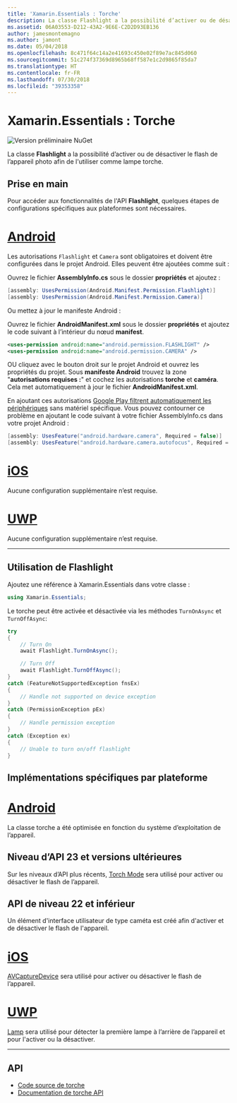 ```yaml
---
title: 'Xamarin.Essentials : Torche'
description: La classe Flashlight a la possibilité d’activer ou de désactiver le flash de l’appareil photo afin de l'utiliser comme lampe torche.
ms.assetid: 06A03553-D212-43A2-9E6E-C2D2D93EB136
author: jamesmontemagno
ms.author: jamont
ms.date: 05/04/2018
ms.openlocfilehash: 8c471f64c14a2e41693c450e02f89e7ac845d060
ms.sourcegitcommit: 51c274f37369d8965b68ff587e1c2d9865f85da7
ms.translationtype: HT
ms.contentlocale: fr-FR
ms.lasthandoff: 07/30/2018
ms.locfileid: "39353358"
---
```

# <a name="xamarinessentials-flashlight"></a>Xamarin.Essentials : Torche

![Version préliminaire NuGet](~/media/shared/pre-release.png)

La classe **Flashlight** a la possibilité d’activer ou de désactiver le flash de l’appareil photo afin de l'utiliser comme lampe torche.

## <a name="getting-started"></a>Prise en main

Pour accéder aux fonctionnalités de l'API **Flashlight**, quelques étapes de configurations spécifiques aux plateformes sont nécessaires.

# <a name="androidtabandroid"></a>[Android](#tab/android)

Les autorisations `Flashlight` et `Camera` sont obligatoires et doivent être configurées dans le projet Android. Elles peuvent être ajoutées comme suit :

Ouvrez le fichier **AssemblyInfo.cs** sous le dossier **propriétés** et ajoutez :

```csharp
[assembly: UsesPermission(Android.Manifest.Permission.Flashlight)]
[assembly: UsesPermission(Android.Manifest.Permission.Camera)]
```

Ou mettez à jour le manifeste Android :

Ouvrez le fichier **AndroidManifest.xml** sous le dossier **propriétés** et ajoutez le code suivant à l’intérieur du nœud **manifest**.

```xml
<uses-permission android:name="android.permission.FLASHLIGHT" />
<uses-permission android:name="android.permission.CAMERA" />
```

OU cliquez avec le bouton droit sur le projet Android et ouvrez les propriétés du projet. Sous **manifeste Android** trouvez la zone "**autorisations requises :**" et cochez les autorisations **torche** et **caméra**. Cela met automatiquement à jour le fichier **AndroidManifest.xml**.

En ajoutant ces autorisations [Google Play filtrent automatiquement les périphériques](http://developer.android.com/guide/topics/manifest/uses-feature-element.html#permissions-features) sans matériel spécifique. Vous pouvez contourner ce problème en ajoutant le code suivant à votre fichier AssemblyInfo.cs dans votre projet Android :

```csharp
[assembly: UsesFeature("android.hardware.camera", Required = false)]
[assembly: UsesFeature("android.hardware.camera.autofocus", Required = false)]
```

# <a name="iostabios"></a>[iOS](#tab/ios)

Aucune configuration supplémentaire n’est requise.

# <a name="uwptabuwp"></a>[UWP](#tab/uwp)

Aucune configuration supplémentaire n’est requise.

-----

## <a name="using-flashlight"></a>Utilisation de **Flashlight**

Ajoutez une référence à Xamarin.Essentials dans votre classe :

```csharp
using Xamarin.Essentials;
```

Le torche peut être activée et désactivée via les méthodes `TurnOnAsync` et `TurnOffAsync`:

```csharp
try
{
    // Turn On
    await Flashlight.TurnOnAsync();

    // Turn Off
    await Flashlight.TurnOffAsync();
}
catch (FeatureNotSupportedException fnsEx)
{
    // Handle not supported on device exception
}
catch (PermissionException pEx)
{
    // Handle permission exception
}
catch (Exception ex)
{
    // Unable to turn on/off flashlight
}
```

## <a name="platform-implementation-specifics"></a>Implémentations spécifiques par plateforme

# <a name="androidtabandroid"></a>[Android](#tab/android)

La classe torche a été optimisée en fonction du système d’exploitation de l’appareil.

## <a name="api-level-23-and-higher"></a>Niveau d’API 23 et versions ultérieures

Sur les niveaux d’API plus récents, [Torch Mode](https://developer.android.com/reference/android/hardware/camera2/CameraManager.html#setTorchMode) sera utilisé pour activer ou désactiver le flash de l’appareil.

## <a name="api-level-22-and-lower"></a>API de niveau 22 et inférieur

Un élément d'interface utilisateur de type caméta est créé afin d'activer et de désactiver le flash de l'appareil.

# <a name="iostabios"></a>[iOS](#tab/ios)

[AVCaptureDevice](https://developer.xamarin.com/api/type/AVFoundation.AVCaptureDevice/)  sera utilisé pour activer ou désactiver le flash de l’appareil.

# <a name="uwptabuwp"></a>[UWP](#tab/uwp)

[Lamp](https://docs.microsoft.com/en-us/uwp/api/windows.devices.lights.lamp)  sera utilisé pour détecter la première lampe à l’arrière de l’appareil et pour l'activer ou la désactiver.

-----

## <a name="api"></a>API

- [Code source de torche](https://github.com/xamarin/Essentials/tree/master/Xamarin.Essentials/Flashlight)
- [Documentation de torche API](xref:Xamarin.Essentials.Flashlight)
